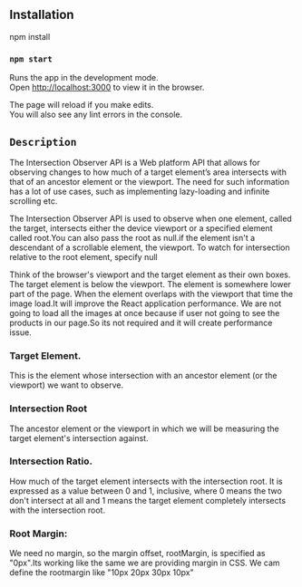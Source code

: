 ## Installation

npm install

### `npm start`

Runs the app in the development mode.<br />
Open [http://localhost:3000](http://localhost:3000) to view it in the browser.

The page will reload if you make edits.<br />
You will also see any lint errors in the console.

## `Description`

The Intersection Observer API is a Web platform API that allows for observing changes to how much of a target element’s area intersects with that of an ancestor element or the viewport. The need for such information has a lot of use cases, such as implementing lazy-loading and infinite scrolling etc.

The Intersection Observer API is used to observe when one element, called the target, intersects either the device viewport or a specified element called root.You can also pass the root as null.if the element isn't a descendant of a scrollable element, the viewport. To watch for intersection relative to the root element, specify null

Think of the browser's viewport and the target element as their own boxes. The target element is below the viewport. The element is somewhere lower part of the page. When the element overlaps with the viewport that time the image load.It will improve the React application performance. We are not going to load all the images at once because if user not going to see the products in our page.So its not required and it will create performance issue.

### Target Element.
This is the element whose intersection with an ancestor element (or the viewport) we want to observe.
### Intersection Root
The ancestor element or the viewport in which we will be measuring the target element's intersection against.
### Intersection Ratio. 
How much of the target element intersects with the intersection root. It is expressed as a value between 0 and 1, inclusive, where 0 means the two don't intersect at all and 1 means the target element completely intersects with the intersection root.
### Root Margin: 
We need no margin, so the margin offset, rootMargin, is specified as "0px".Its working like the same we are providing margin in CSS. We cam define the rootmargin like "10px 20px 30px 10px"



